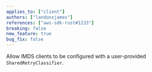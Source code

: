 ```yaml
---
applies_to: ["client"]
authors: ["landonxjames"]
references: ["aws-sdk-rust#1233"]
breaking: false
new_feature: true
bug_fix: false
---
```


Allow IMDS clients to be configured with a user-provided `SharedRetryClassifier`.
